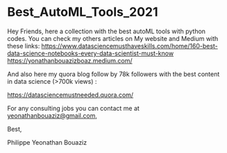 # Best_AutoML_Tools_2021

Hey Friends, here a collection with the best autoML tools with python codes. 
You can check my others articles on My website and Medium with these links: 
https://www.datasciencemusthaveskills.com/home/160-best-data-science-notebooks-every-data-scientist-must-know
https://yonathanbouazizboaz.medium.com/

And also here my quora blog follow by 78k followers  with the best content in data science (>700k views) : 

https://datasciencemustneeded.quora.com/

For any consulting jobs you can contact me at yeonathanbouaziz@gmail.com,

Best,

Philippe Yeonathan Bouaziz 

